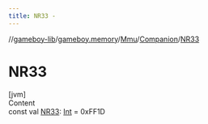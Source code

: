 ```yaml
---
title: NR33 -
---
```

//[gameboy-lib](../../../index.md)/[gameboy.memory](../../index.md)/[Mmu](../index.md)/[Companion](index.md)/[NR33](-n-r33.md)



# NR33  
[jvm]  
Content  
const val [NR33](-n-r33.md): [Int](https://kotlinlang.org/api/latest/jvm/stdlib/kotlin/-int/index.html) = 0xFF1D  



